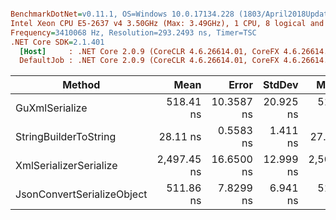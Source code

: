 ``` ini

BenchmarkDotNet=v0.11.1, OS=Windows 10.0.17134.228 (1803/April2018Update/Redstone4)
Intel Xeon CPU E5-2637 v4 3.50GHz (Max: 3.49GHz), 1 CPU, 8 logical and 4 physical cores
Frequency=3410068 Hz, Resolution=293.2493 ns, Timer=TSC
.NET Core SDK=2.1.401
  [Host]     : .NET Core 2.0.9 (CoreCLR 4.6.26614.01, CoreFX 4.6.26614.01), 64bit RyuJIT
  DefaultJob : .NET Core 2.0.9 (CoreCLR 4.6.26614.01, CoreFX 4.6.26614.01), 64bit RyuJIT


```
|                     Method |        Mean |      Error |    StdDev |      Median | Scaled | ScaledSD |  Gen 0 |  Gen 1 | Allocated |
|--------------------------- |------------:|-----------:|----------:|------------:|-------:|---------:|-------:|-------:|----------:|
|             GuXmlSerialize |   518.41 ns | 10.3587 ns | 20.925 ns |   514.65 ns |   1.00 |     0.00 | 0.0401 |      - |     256 B |
|      StringBuilderToString |    28.11 ns |  0.5583 ns |  1.411 ns |    27.30 ns |   0.05 |     0.00 | 0.0305 |      - |     192 B |
|     XmlSerializerSerialize | 2,497.45 ns | 16.6500 ns | 12.999 ns | 2,502.18 ns |   4.83 |     0.19 | 0.6218 | 0.0038 |    3936 B |
| JsonConvertSerializeObject |   511.86 ns |  7.8299 ns |  6.941 ns |   510.13 ns |   0.99 |     0.04 | 0.2012 |      - |    1272 B |
